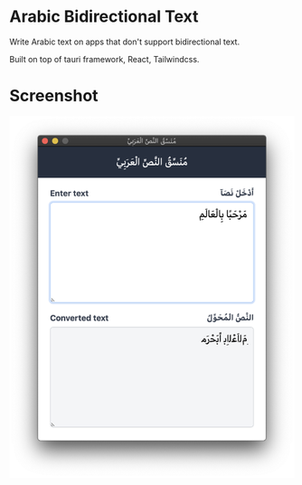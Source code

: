 # Arabic Bidirectional Text

Write Arabic text on apps that don't support bidirectional text.

Built on top of tauri framework, React, Tailwindcss.


# Screenshot

![Bidirectional App Interface](screenshot.png)
